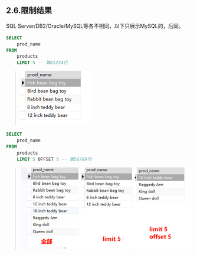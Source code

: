 ## 2.6.限制结果

SQL Server/DB2/Oracle/MySQL等各不相同，以下只展示MySQL的，后同。

```sql
SELECT
	prod_name 
FROM
	products 
	LIMIT 5 -- 第01234行
```

> ![image-20240301154814440](./assets/image-20240301154814440.png)



```SQL
SELECT
	prod_name 
FROM
	products 
	LIMIT 5 OFFSET 5 -- 第56789行
```

> ![image-20240301155153039](./assets/image-20240301155153039.png)



